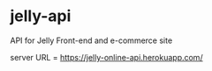 # jelly-api

API for Jelly Front-end and e-commerce site

server URL = https://jelly-online-api.herokuapp.com/
